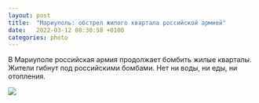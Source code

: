 ```yaml
---
layout: post
title:  "Мариуполь: обстрел жилого квартала российской армией"
date:   2022-03-12 08:30:58 +0100
categories: photo
---
```


В Мариуполе российская армия продолжает бомбить жилые кварталы. Жители гибнут под российскими бомбами.
Нет ни воды, ни еды, ни отопления.

<img src="{{ site.baseurl }}/assets/images/FNmPDvLXsAMvGfz.jpeg">

